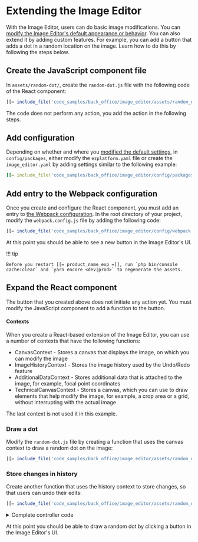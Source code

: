 # Extending the Image Editor

With the Image Editor, users can do basic image modifications.
You can [modify the Image Editor's default appearance or behavior](../guide/image_editor.md).
You can also extend it by adding custom features.
For example, you can add a button that adds a dot in a random location on the image.
Learn how to do this by following the steps below.

## Create the JavaScript component file

In `assets/random-dot/`, create the `random-dot.js` file with the following code of the React component:

``` js
[[= include_file('code_samples/back_office/image_editor/assets/random_dot/random-dot-stem.js') =]]
```

The code does not perform any action, you add the action in the following steps.

## Add configuration

Depending on whether and where you [modified the default settings](../guide/image_editor.md#configuration), in `config/packages`, either modify the `ezplatform.yaml` file or create the `image_editor.yaml` by adding settings similar to the following example:

``` yaml
[[= include_file('code_samples/back_office/image_editor/config/packages/image_editor.yaml') =]]
```

## Add entry to the Webpack configuration

Once you create and configure the React component, you must add an entry to [the Webpack configuration](../tutorials/platform_beginner/3_customize_the_front_page.md#configuring-webpack).
In the root directory of your project, modify the `webpack.config.js` file by adding the following code:

``` js
[[= include_file('code_samples/back_office/image_editor/config/webpack.config.js', 41, 46) =]]
```
At this point you should be able to see a new button in the Image Editor's UI.

!!! tip

    Before you restart [[= product_name_exp =]], run `php bin/console cache:clear` and `yarn encore <dev|prod>` to regenerate the assets.

## Expand the React component

The button that you created above does not initiate any action yet.
You must modify the JavaScript component to add a function to the button.

#### Contexts

When you create a React-based extension of the Image Editor, you can use a number of contexts that have the following functions:

- CanvasContext - Stores a canvas that displays the image, on which you can modify the image
- ImageHistoryContext - Stores the image history used by the Undo/Redo feature
- AdditionalDataContext - Stores additional data that is attached to the image, for example, focal point coordinates
- TechnicalCanvasContext - Stores a canvas, which you can use to draw elements that help modify the image, for example, a crop area or a grid, without interrupting with the actual image

The last context is not used it in this example.

### Draw a dot

Modify the `random-dot.js` file by creating a function that uses the canvas context to draw a random dot on the image:

``` js
[[= include_file('code_samples/back_office/image_editor/assets/random_dot/random-dot.js', 24, 41) =]]
```

### Store changes in history

Create another function that uses the history context to store changes, so that users can undo their edits:

``` js
[[= include_file('code_samples/back_office/image_editor/assets/random_dot/random-dot.js', 15, 24) =]]
```

<details class="tip">
<summary>Complete controller code</summary>
``` js
[[= include_file('code_samples/back_office/image_editor/assets/random_dot/random-dot.js') =]]
```
</details>

At this point you should be able to draw a random dot by clicking a button in the Image Editor's UI.
